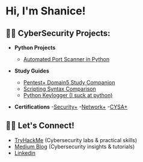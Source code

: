 <h1>Hi, I'm Shanice! 



<h2>👨‍💻 CyberSecurity Projects:</h2>

- <b>Python Projects</b>
  - [Automated Port Scanner in Python](https://github.com/keels1988/Automated-Port-Scanner)

- <b>Study Guides</b>
  - [Pentest+ Domain5 Study Companion](https://github.com/keels1988/Pentest--domain5-companion)
  - [Scripting Syntax Comparison](https://github.com/keels1988/Scripting-syntax-comparison)
  - [Python Keylogger (I suck at python)](https://github.com/keels1988/python-keylogger)


- <b>Certifications</b>
  -[Security+](https://www.credly.com/badges/774fd1e9-b6ce-4060-ba22-007683c6d61c/public_url)
  -[Network+](https://www.credly.com/badges/3cd97f47-9829-4428-8a9b-12420cff33c9/public_url)
  -[CYSA+](https://www.credly.com/badges/89818e30-d1d8-44e9-b8f9-ff52e95271ec/public_url)

<h2>👨‍💻 Let's Connect!</h2>

 - [TryHackMe](https://tryhackme.com/p/Sleek1337) (Cybersecurity labs & practical skills)
 - [Medium Blog](https://medium.com/@keels70) (Cybersecurity insights & tutorials)
 - [Linkedin](https://linkedin.com/in/shanice-l-209645306)
